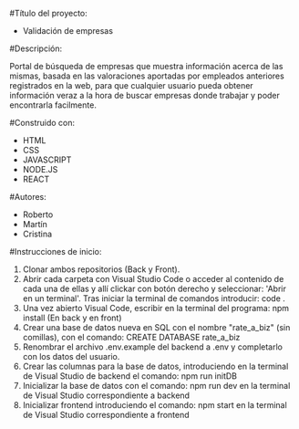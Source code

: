 #Título del proyecto:

- Validación de empresas

#Descripción:

Portal de búsqueda de empresas que muestra información acerca de las mismas, basada en las valoraciones aportadas por empleados anteriores registrados en la web, para que cualquier usuario pueda obtener información veraz a la hora de buscar empresas donde trabajar y poder encontrarla facilmente.

#Construido con:

- HTML
- CSS
- JAVASCRIPT
- NODE.JS
- REACT

#Autores:

- Roberto
- Martín
- Cristina

#Instrucciones de inicio:

1. Clonar ambos repositorios (Back y Front).
2. Abrir cada carpeta con Visual Studio Code o acceder al contenido de cada una de ellas y allí clickar con botón
   derecho y seleccionar: 'Abrir en un terminal'. Tras iniciar la terminal de comandos introducir: code .
3. Una vez abierto Visual Code, escribir en la terminal del programa: npm install (En back y en front)
4. Crear una base de datos nueva en SQL con el nombre "rate_a_biz" (sin comillas), con el comando: CREATE DATABASE rate_a_biz
5. Renombrar el archivo .env.example del backend a .env y completarlo con los datos del usuario.
6. Crear las columnas para la base de datos, introduciendo en la terminal de Visual Studio de backend el comando: npm run initDB
7. Inicializar la base de datos con el comando: npm run dev en la terminal de Visual Studio correspondiente a backend
8. Inicializar frontend introduciendo el comando: npm start en la terminal de Visual Studio correspondiente a frontend
